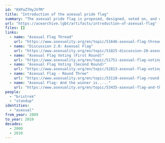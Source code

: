 ```yaml
---
id: "0XPaZ7HyJVfM"
title: "Introduction of the asexual pride flag"
summary: "The asexual pride flag is proposed, designed, voted on, and decided on across a series of AVEN forum threads."
url: "https://acearchive.lgbt/artifacts/introduction-of-asexual-flag"
files: []
links:
  - name: "Asexual Flag Thread"
    url: "https://www.asexuality.org/en/topic/51646-asexual-flag-thread/"
  - name: "Discussion 2.0: Asexual Flag"
    url: "https://www.asexuality.org/en/topic/51825-discussion-20-asexual-flag/"
  - name: "Asexual Flag Voting (First Round)"
    url: "https://www.asexuality.org/en/topic/51751-asexual-flag-voting-first-round/"
  - name: "Asexual Flag Voting (Second Round)"
    url: "https://www.asexuality.org/en/topic/52813-asexual-flag-voting-second-round/"
  - name: "Asexual Flag - Round Three"
    url: "https://www.asexuality.org/en/topic/53110-asexual-flag-round-three/"
  - name: "Asexual Flag: And the winner is....."
    url: "https://www.asexuality.org/en/topic/53435-asexual-flag-and-the-winner-is/"
people:
  - "bristrek"
  - "standup"
identities:
  - "asexual"
from_year: 2009
to_year: 2010
decades:
  - 2000
  - 2010
---
```

